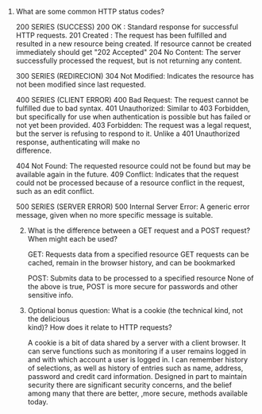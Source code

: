 1. What are some common HTTP status codes?
   
   
   200 SERIES (SUCCESS)
   200 OK        : Standard response for successful HTTP requests.
   201 Created   : The request has been fulfilled and resulted in a new resource 
                   being created.
                   If resource cannot be created immediately should get "202 Accepted"
   204 No Content: The server successfully processed the request, but is not 
                   returning any content.
   
   300 SERIES (REDIRECION)
   304 Not Modified: Indicates the resource has not been modified since last requested.
   
   400 SERIES (CLIENT ERROR)
   400 Bad Request:  The request cannot be fulfilled due to bad syntax.
   401 Unauthorized: Similar to 403 Forbidden, but specifically for use when 
                     authentication 
                     is possible but has failed or not yet been provided.
   403 Forbidden:    The request was a legal request, but the server is refusing to 
                     respond to it. 
                     Unlike a 401 Unauthorized response, authenticating will make no   
                     difference.
   
   
   404 Not Found:    The requested resource could not be found but may be available 
   			         again in the future. 
   409 Conflict:     Indicates that the request could not be processed because of a 
                     resource conflict in the request, such as an edit conflict.
   
   500 SERIES (SERVER ERROR)
   500 Internal Server Error: A generic error message, given when no more specific
                              message is suitable.
   
   
   
   2. What is the difference between a GET request and a POST request? When might 
      each be used?
   
   
      GET:  Requests data from a specified resource
            GET requests can be cached, remain in the browser history, and can 
            be bookmarked
   
   
      POST: Submits data to be processed to a specified resource
            None of the above is true, POST is more secure for passwords and other 
            sensitive info.



   3. Optional bonus question: What is a cookie (the technical kind, not the delicious    
      kind)? How does it relate to HTTP requests?
   
      A cookie is a bit of data shared by a server with a client browser.  It can serve functions such as monitoring if a user remains logged in and with which account a user is logged in.  I can remember history of selections, as well as history of entries such as name, address, password and credit card information.  Designed in part to maintain security there are significant security concerns, and the belief among many that there are better, ,more secure, methods available today.




